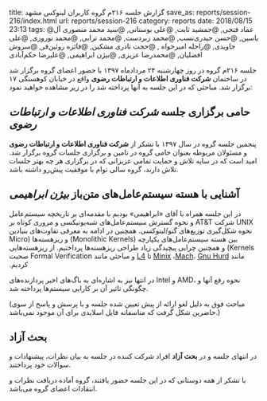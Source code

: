 title: گزارش جلسه ۲۱۶م گروه کاربران لینوکس مشهد
save_as: reports/session-216/index.html
url: reports/session-216
category: reports
date: 2018/08/15 23:13
tags: @عماد فتحی, @جمشید ثابت, @علی بوستانی, @سید محمد منصوری آل یاسین, @حسن حیدری‌نسب, @محمد زبردست, @محمد ترابی, @محمد نوروزی, @علی جاویدی, @راحله امیرخواه , @حجت نادری مشکین, @فائزه روئین‌فر, @سروش افضلیان, @محمدرضا عزیزی, @بیژن ابراهیمی, @علیرضا حکم‌آبادی

جلسه ۲۱۶م گروه در روز چهارشنبه ۲۴ مردادماه ۱۳۹۷ با حضور اعضای
گروه برگزار شد در ساختمان **شرکت فناوری اطلاعات و ارتباطات رضوی**
واقع در خیابان کوهسنگی ۱۷ برگزار شد. مباحثی که در این جلسه به
آنها پرداخته شد را در زیر مشاهده خواهید نمود:
<!--more-->


## حامی برگزاری جلسه *شرکت فناوری اطلاعات و ارتباطات رضوی*
پنجمین جلسه گروه در سال ۱۳۹۷ با تشکر از **شرکت فناوری اطلاعات و ارتباطات رضوی**
و مسئولان مربوطه بعنوان حامی گروه در تامین و برگزاری جلسات گروه برگزار شد. 
امید است که در سایه تلاش و حمایت تمامی عزیزانی که در برگزاری هر چه بهتر جلسات
تلاش دارند، گروه سالی توام با موفقیت پیش‌رو داشته باشد.

## آشنایی با هسته سیستم‌عامل‌های متن‌باز *بیژن ابراهیمی*

در این جلسه همراه با آقای «ابراهیمی» بودیم با مقدمه‌ای بر تاریخچه سیستم‌عامل‌
‫UNIX شرکت AT&T و نحوه گسترش سیستم‌عامل‌های شبه‌یونیکسی و مروری کوتاه بر نحوه شکل‌گیری
توزیع‌های گنو/لینوکسی. همچنین در ادامه به معرفی تفاوت‌های بنیادین بین هسته
سیستم‌عامل‌های یکپارچه (Monolithic Kernels) و ریزهسته‌ها (Micro Kernels) و همچنین
چرایی پیچیدگی‌ زیاد طراحی ریزهسته‌ها پرداختیم. از ریزهسته‌هایی مانند [Mach][2]، [Gnu Hurd][3]،
‫[Minix][4] تا [L4][1] و مباحثی مانند Formal Verification صحبت کردیم.

در انتها نیز به اشاره‌ای به باگ‌های اخیر پردازنده‌های Intel و AMD، نحوه رفع آنها
و چگونگی تاثیر آن بر کارایی سیستم‌ها پرداخته شد.

(مباحث فوق به دلیل لغو ارائه از پیش تعیین شده جلسه و با پرسش و پاسخ از سوی
حاضرین شکل گرفت که متاسفانه فایل اسلایدی برای آن موجود نمی‌باشد.)

## بحث آزاد
در انتهای جلسه و در **بحث آزاد** افراد شرکت کننده
در جلسه به بیان نظرات، پیشنهادات و سوالات خود پرداختند.

با تشکر از همه دوستانی که در این جلسه حضور یافتند،
گروه آماده دریافت نظرات و انتقادات اعضای گروه می‌باشد.

[1]: https://en.wikipedia.org/wiki/L4_microkernel_family
[2]: https://en.wikipedia.org/wiki/Mach_(kernel)
[3]: https://en.wikipedia.org/wiki/GNU_Hurd
[4]: https://en.wikipedia.org/wiki/MINIX_3